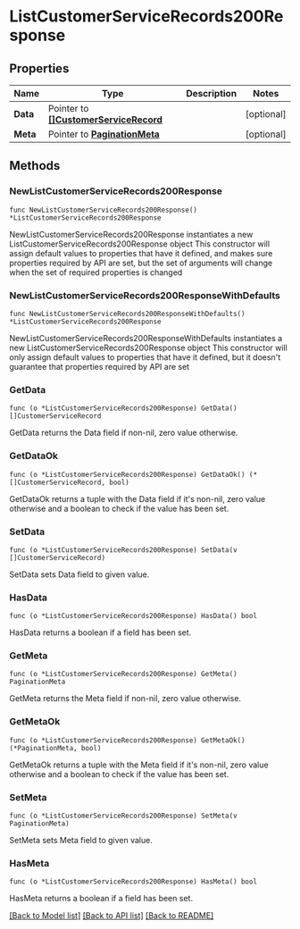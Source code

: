 # ListCustomerServiceRecords200Response

## Properties

Name | Type | Description | Notes
------------ | ------------- | ------------- | -------------
**Data** | Pointer to [**[]CustomerServiceRecord**](CustomerServiceRecord.md) |  | [optional] 
**Meta** | Pointer to [**PaginationMeta**](PaginationMeta.md) |  | [optional] 

## Methods

### NewListCustomerServiceRecords200Response

`func NewListCustomerServiceRecords200Response() *ListCustomerServiceRecords200Response`

NewListCustomerServiceRecords200Response instantiates a new ListCustomerServiceRecords200Response object
This constructor will assign default values to properties that have it defined,
and makes sure properties required by API are set, but the set of arguments
will change when the set of required properties is changed

### NewListCustomerServiceRecords200ResponseWithDefaults

`func NewListCustomerServiceRecords200ResponseWithDefaults() *ListCustomerServiceRecords200Response`

NewListCustomerServiceRecords200ResponseWithDefaults instantiates a new ListCustomerServiceRecords200Response object
This constructor will only assign default values to properties that have it defined,
but it doesn't guarantee that properties required by API are set

### GetData

`func (o *ListCustomerServiceRecords200Response) GetData() []CustomerServiceRecord`

GetData returns the Data field if non-nil, zero value otherwise.

### GetDataOk

`func (o *ListCustomerServiceRecords200Response) GetDataOk() (*[]CustomerServiceRecord, bool)`

GetDataOk returns a tuple with the Data field if it's non-nil, zero value otherwise
and a boolean to check if the value has been set.

### SetData

`func (o *ListCustomerServiceRecords200Response) SetData(v []CustomerServiceRecord)`

SetData sets Data field to given value.

### HasData

`func (o *ListCustomerServiceRecords200Response) HasData() bool`

HasData returns a boolean if a field has been set.

### GetMeta

`func (o *ListCustomerServiceRecords200Response) GetMeta() PaginationMeta`

GetMeta returns the Meta field if non-nil, zero value otherwise.

### GetMetaOk

`func (o *ListCustomerServiceRecords200Response) GetMetaOk() (*PaginationMeta, bool)`

GetMetaOk returns a tuple with the Meta field if it's non-nil, zero value otherwise
and a boolean to check if the value has been set.

### SetMeta

`func (o *ListCustomerServiceRecords200Response) SetMeta(v PaginationMeta)`

SetMeta sets Meta field to given value.

### HasMeta

`func (o *ListCustomerServiceRecords200Response) HasMeta() bool`

HasMeta returns a boolean if a field has been set.


[[Back to Model list]](../README.md#documentation-for-models) [[Back to API list]](../README.md#documentation-for-api-endpoints) [[Back to README]](../README.md)


